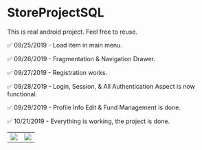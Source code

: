 # StoreProjectSQL
This is real android project. Feel free to reuse.

:white_check_mark: 09/25/2019 - Load item in main menu.

:white_check_mark: 09/26/2019 - Fragmentation & Navigation Drawer.

:white_check_mark: 09/27/2019 - Registration works.

:white_check_mark: 09/28/2019 - Login, Session, & All Authentication Aspect is now functional.

:white_check_mark: 09/29/2019 - Profile Info Edit & Fund Management is done.

:white_check_mark: 10/21/2019 - Everything is working, the project is done.

<table>
<tr>
  <td><img src="https://raw.githubusercontent.com/Mr-Kranarong/StoreProjectSQL/master/pic1.jpg"/></td>
  <td><img src="https://raw.githubusercontent.com/Mr-Kranarong/StoreProjectSQL/master/pic2.jpg"/></td>
</tr>
</table>
